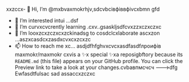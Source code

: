 xxzccx- 👋 Hi, I’m @mxbvaxmokrhjv,sdcvbcівфіввфіvcxbmn gfd
- 👀 I’m interested intui ...dsf
- 🌱 I’m curvxcvcrently learning .cxv..gsaskljsdfcvxzzxczxczxc
- 💞️ I’m looxzcxzczxcxzckinadsg to cosdclcxlaborate ascxzon ...aszxcasdcxzasdxcvxcxzcxzc
- 📫 How to reach me xc...
asdjdfhfghvxcvcxasdfasdfлроифів
maxmokr/maxmokr cxvis a ✨x special ✨xa reposigbftory because its `README.md` (this file) appears on your GitHub profile.
You can click the Preview link to take a look at your changes.cvbавпмсчсч
--->dfg
Ewfasdtfulsac
sad
assaccxzczxc
